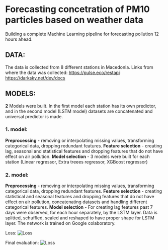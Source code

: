 # Forecasting concetration of PM10 particles based on weather data
Building a complete Machine Learning pipeline for forecasting pollution 12 hours ahead.
## DATA:
The data is collected from 8 different stations in Macedonia.
Links from where the data was collected:
https://pulse.eco/restapi
https://darksky.net/dev/docs
## MODELS: 
**2** Models were built. In the first model each station has its own predictor, and in the second model (LSTM model) datasets are concatenated and universal predictor is made.
### 1. model:
**Preprocessing** - removing or interpolating missing values, transforming categorical data, dropping redundant features.
**Feature selection** - creating lag, seasonal and statistical features and dropping features that do not have effect on air pollution.
**Model selection** - 3 models were built for each station (Linear regressor, Extra treees regressor, XGBoost regressor)
### 2. model:
**Preprocessing** - removing or interpolating missing values, transforming categorical data, dropping redundant features.
**Feature selection** - creating statistical and seasonal features and dropping features that do not have effect on air pollution, concatenating datasets and handling different categorical features.
**Model selection** - For creating lag features past 7 days were observed, for each hour separately, by the LSTM layer. Data is splitted, schuffled, scaled and reshaped to have proper shape for LSTM layer. The network is trained on Google colaboratory.

Loss:
![Loss](https://github.com/666KostA666/Data-Science/blob/master/Forecasting%20air%20pollution%20(LSTM%20model%20and%20Regression%20trees%20model)/data/model%20selected%20LSTM/plots/Loss.png)

Final evaluation:
![Loss](https://github.com/666KostA666/Data-Science/blob/master/Forecasting%20air%20pollution%20(LSTM%20model%20and%20Regression%20trees%20model)/data/model%20selected%20LSTM/plots/Final%20eval.png)
